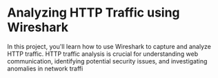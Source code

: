 # Analyzing HTTP Traffic using Wireshark
In this project, you'll learn how to use Wireshark to capture and analyze HTTP traffic. HTTP traffic analysis is crucial for understanding web communication, identifying potential security issues, and investigating anomalies in network traffi

